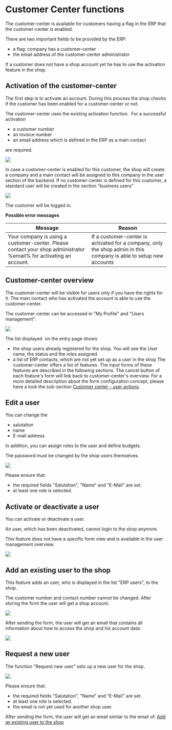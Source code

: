 # Customer Center functions 

The customer-center is available for customers having a flag in the ERP that the customer-center is enabled.

There are two important fields to be provided by the ERP:

  - a flag: company has a customer-center
  - the email address of the customer-center administrator

If a customer does not have a shop account yet he has to use the activation feature in the shop.

## Activation of the customer-center
The first step is to activate an account. During this process the shop checks if the customer has been enabled for a customer-center or not. 

The customer-center uses the existing activation function.  For a successful activation

  - a customer number
  - an invoice number
  - an email address which is defined in the ERP as a main contact

are required.

![](../../img/customer_center_functions_1.jpg)

In case a customer-center is enabled for this customer, the shop will create a company and a main contact will be assigned to this company in the user section of the backend. If no customer-center is defined for this customer, a standard user will be created in the section "business users"

![](../../img/customer_center_functions_2.jpg)

The customer will be logged in.

**Possible error messages**

| Message                                                                                                            | Reason                                                                                                                          |
| ------------------------------------------------------------------------------------------------------------------ | ------------------------------------------------------------------------------------------------------------------------------- |
| Your company is using a customer-center. Please contact your shop administrator %email% for activating an account. | If a customer-center is activated for a company, only the shop admin in this company is able to setup new accounts |

## Customer-center overview

The customer-center will be visible for users only if you have the rights for it. The main contact who has activated the account is able to use the customer-center.

The customer-center can be accessed in "My Profile" and "Users management". 

![](../../img/customer_center_functions_3.jpg)

The list displayed  on the entry page shows 

  - the shop users already registered for the shop. You will see the User name, the status and the roles assigned
  - a list of ERP contacts, which are not yet set up as a user in the shop
The customer-center offers a list of features. The input forms of these features are described in the following sections. The cancel button of each feature's form will link back to customer-center's overview. For a more detailed description about the form configuration concept, please have a look the sub-section [Customer center - user actions](Customer-center---user-actions_29819124.html).

## Edit a user

You can change the 

  - salutation
  - name
  - E-mail address

In addition, you can assign roles to the user and define budgets.

The password must be changed by the shop users themselves. 

![](../../img/customer_center_functions_4.png)

Please ensure that:

  - the required fields "Salutation", "Name" and "E-Mail" are set.
  - at least one role is selected.

## Activate or deactivate a user

You can activate or deactivate a user.

An user, which has been deactivated, cannot login to the shop anymore. 

This feature does not have a specific form view and is available in the user management overview.

![](../../img/customer_center_functions_5.png)

## Add an existing user to the shop

This feature adds an user, who is displayed in the list "ERP users", to the shop.

The customer number and contact number cannot be changed. After storing the form the user will get a shop account.

![](../../img/customer_center_functions_6.png)

After sending the form, the user will get an email that contains all information about how to access the shop and his account data:

![](../../img/customer_center_functions_7.png)

## Request a new user

The function "Request new user" sets up a new user for the shop. 

![](../../img/customer_center_functions_8.png)

Please ensure that:

  - the required fields "Salutation", "Name" and "E-Mail" are set.
  - at least one role is selected.
  - the email is not yet used for another shop user.

After sending the form, the user will get an email similar to the email of: [Add an existing user to the shop](#CustomerCenterfunctions-Addanexistingusertotheshop)
